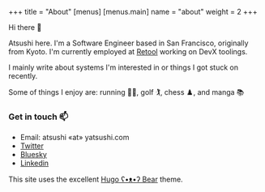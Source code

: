 +++
title = "About"
[menus]
  [menus.main]
    name = "about"
weight = 2
+++

Hi there 👋

Atsushi here. I'm a Software Engineer based in San Francisco, originally from Kyoto. I'm currently employed at [Retool](https://retool.com/) working on DevX toolings.

I mainly write about systems I'm interested in or things I got stuck on recently.

Some of things I enjoy are: running 🏃‍♂️, golf 🏌️, chess ♟️, and manga 📚

### Get in touch 📫

- Email: atsushi «at» yatsushi.com
- [Twitter](https://twitter.com/jumbosushi)
- [Bluesky](https://bsky.app/profile/jumbosushi.bsky.social)
- [Linkedin](https://www.linkedin.com/in/yatsushi/)

This site uses the excellent [Hugo ʕ•ᴥ•ʔ Bear](https://github.com/janraasch/hugo-bearblog) theme.

